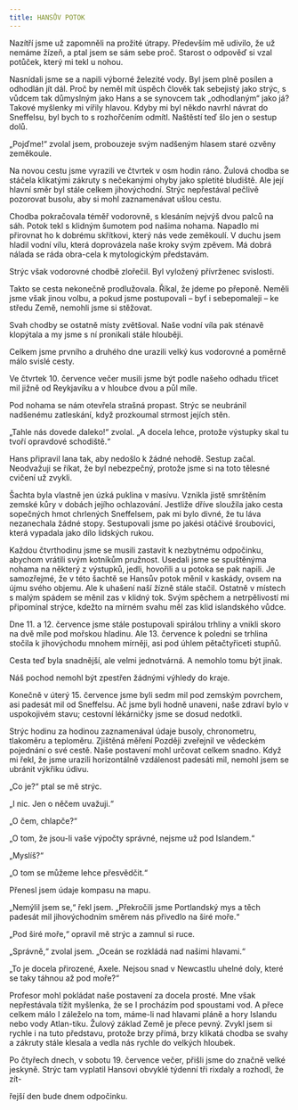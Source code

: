 ```yaml
---
title: HANSŮV POTOK
---
```


Nazítří jsme už zapomněli na prožité útrapy. Především mě udivilo, že už nemáme žízeň, a ptal jsem se sám sebe proč. Starost o odpověď si vzal potůček, který mi tekl u nohou.

Nasnídali jsme se a napili výborné železité vody. Byl jsem plně posílen a odhodlán jít dál. Proč by neměl mít úspěch člověk tak sebejistý jako strýc, s vůdcem tak důmyslným jako Hans a se synovcem tak „odhodlaným“ jako já? Takové myšlenky mi vířily hlavou. Kdyby mi byl někdo navrhl návrat do Sneffelsu, byl bych to s rozhořčením odmítl. Naštěstí teď šlo jen o sestup dolů.

„Pojďme!“ zvolal jsem, probouzeje svým nadšeným hlasem staré ozvěny zeměkoule.

Na novou cestu jsme vyrazili ve čtvrtek v osm hodin ráno. Žulová chodba se stáčela klikatými zákruty s nečekanými ohyby jako spletité bludiště. Ale její hlavní směr byl stále celkem jihovýchodní. Strýc nepřestával pečlivě pozorovat busolu, aby si mohl zaznamenávat ušlou cestu.

Chodba pokračovala téměř vodorovně, s klesáním nejvýš dvou palců na sáh. Potok tekl s klidným šumotem pod našima nohama. Napadlo mi přirovnat ho k dobrému skřítkovi, který nás vede zeměkoulí. V duchu jsem hladil vodní vílu, která doprovázela naše kroky svým zpěvem. Má dobrá nálada se ráda obra-cela k mytologickým představám.

Strýc však vodorovné chodbě zlořečil. Byl vyložený přívrženec svislosti.

Takto se cesta nekonečně prodlužovala. Říkal, že jdeme po přeponě. Neměli jsme však jinou volbu, a pokud jsme postupovali – byť i sebepomaleji – ke středu Země, nemohli jsme si stěžovat.

Svah chodby se ostatně místy zvětšoval. Naše vodní víla pak sténavě klopýtala a my jsme s ní pronikali stále hlouběji.

Celkem jsme prvního a druhého dne urazili velký kus vodorovné a poměrně málo svislé cesty.

Ve čtvrtek 10. července večer musili jsme být podle našeho odhadu třicet mil jižně od Reykjavíku a v hloubce dvou a půl míle.

Pod nohama se nám otevřela strašná propast. Strýc se neubránil nadšenému zatleskání, když prozkoumal strmost jejích stěn.

„Tahle nás dovede daleko!“ zvolal. „A docela lehce, protože výstupky skal tu tvoří opravdové schodiště.“

Hans připravil lana tak, aby nedošlo k žádné nehodě. Sestup začal. Neodvažuji se říkat, že byl nebezpečný, protože jsme si na toto tělesné cvičení už zvykli.

Šachta byla vlastně jen úzká puklina v masívu. Vznikla jistě smrštěním zemské kůry v dobách jejího ochlazování. Jestliže dříve sloužila jako cesta sopečných hmot chrlených Sneffelsem, pak mi bylo divné, že tu láva nezanechala žádné stopy. Sestupovali jsme po jakési otáčivé šroubovici, která vypadala jako dílo lidských rukou.

Každou čtvrthodinu jsme se musili zastavit k nezbytnému odpočinku, abychom vrátili svým kotníkům pružnost. Usedali jsme se spuštěnýma nohama na některý z výstupků, jedli, hovořili a u potoka se pak napili. Je samozřejmé, že v této šachtě se Hansův potok měnil v kaskády, ovsem na újmu svého objemu. Ale k uhašení naší žízně stále stačil. Ostatně v místech s malým spádem se měnil zas v klidný tok. Svým spěchem a netrpělivostí mi připomínal strýce, kdežto na mírném svahu měl zas klid islandského vůdce.

Dne 11. a 12. července jsme stále postupovali spirálou trhliny a vnikli skoro na dvě míle pod mořskou hladinu. Ale 13. července k poledni se trhlina stočila k jihovýchodu mnohem mírněji, asi pod úhlem pětačtyřiceti stupňů.

Cesta teď byla snadnější, ale velmi jednotvárná. A nemohlo tomu být jinak.

Náš pochod nemohl být zpestřen žádnými výhledy do kraje.

Konečně v úterý 15. července jsme byli sedm mil pod zemským povrchem, asi padesát mil od Sneffelsu. Ač jsme byli hodně unaveni, naše zdraví bylo v uspokojivém stavu; cestovní lékárničky jsme se dosud nedotkli.

Strýc hodinu za hodinou zaznamenával údaje busoly, chronometru, tlakoměru a teploměru. Zjištěná měření Později zveřejnil ve vědeckém pojednání o své cestě. Naše postavení mohl určovat celkem snadno. Když mi řekl, že jsme urazili horizontálně vzdálenost padesáti mil, nemohl jsem se ubránit výkřiku údivu.

„Co je?“ ptal se mě strýc.

„I nic. Jen o něčem uvažuji.“

„O čem, chlapče?“

„O tom, že jsou-li vaše výpočty správné, nejsme už pod Islandem.“

„Myslíš?“

„O tom se můžeme lehce přesvědčit.“

Přenesl jsem údaje kompasu na mapu.

„Nemýlil jsem se,“ řekl jsem. „Překročili jsme Portlandský mys a těch padesát mil jihovýchodním směrem nás přivedlo na širé moře.“

„Pod širé moře,“ opravil mě strýc a zamnul si ruce.

„Správně,“ zvolal jsem. „Oceán se rozkládá nad našimi hlavami.“

„To je docela přirozené, Axele. Nejsou snad v Newcastlu uhelné doly, které se taky táhnou až pod moře?“

Profesor mohl pokládat naše postavení za docela prosté. Mne však nepřestávala tížit myšlenka, že se I procházím pod spoustami vod. A přece celkem málo I záleželo na tom, máme-li nad hlavami pláně a hory Islandu nebo vody Atlan-tiku. Žulový základ Země je přece pevný. Zvykl jsem si rychle i na tuto představu, protože brzy přímá, brzy klikatá chodba se svahy a zákruty stále klesala a vedla nás rychle do velkých hloubek.

Po čtyřech dnech, v sobotu 19. července večer, přišli jsme do značně velké jeskyně. Strýc tam vyplatil Hansovi obvyklé týdenní tři rixdaly a rozhodl, že zít-

řejší den bude dnem odpočinku.
